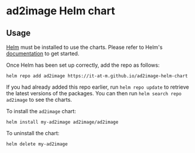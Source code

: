 # ad2image Helm chart

## Usage

[Helm](https://helm.sh) must be installed to use the charts. Please refer to
Helm's [documentation](https://helm.sh/docs) to get started.

Once Helm has been set up correctly, add the repo as follows:

    helm repo add ad2image https://it-at-m.github.io/ad2image-helm-chart

If you had already added this repo earlier, run `helm repo update` to retrieve
the latest versions of the packages. You can then run `helm search repo
ad2image` to see the charts.

To install the `ad2image` chart:

    helm install my-ad2image ad2image/ad2image

To uninstall the chart:

    helm delete my-ad2image
